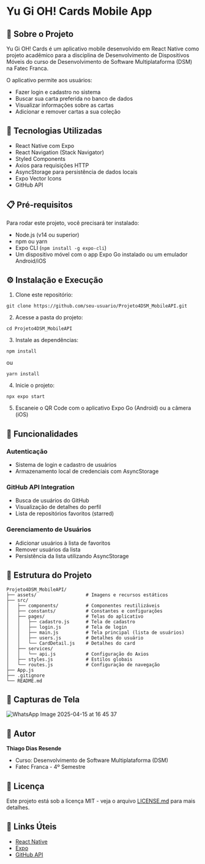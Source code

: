 # Yu Gi OH! Cards Mobile App

## 📱 Sobre o Projeto
Yu Gi OH! Cards é um aplicativo mobile desenvolvido em React Native como projeto acadêmico para a disciplina de Desenvolvimento de Dispositivos Móveis do curso de Desenvolvimento de Software Multiplataforma (DSM) na Fatec Franca. 

O aplicativo permite aos usuários:
- Fazer login e cadastro no sistema
- Buscar sua carta preferida no banco de dados
- Visualizar informações sobre as cartas
- Adicionar e remover cartas a sua coleção

## 🔨 Tecnologias Utilizadas

- React Native com Expo
- React Navigation (Stack Navigator)
- Styled Components
- Axios para requisições HTTP
- AsyncStorage para persistência de dados locais
- Expo Vector Icons
- GitHub API

## 📋 Pré-requisitos

Para rodar este projeto, você precisará ter instalado:

- Node.js (v14 ou superior)
- npm ou yarn
- Expo CLI (`npm install -g expo-cli`)
- Um dispositivo móvel com o app Expo Go instalado ou um emulador Android/iOS

## ⚙️ Instalação e Execução

1. Clone este repositório:
```
git clone https://github.com/seu-usuario/Projeto4DSM_MobileAPI.git
```

2. Acesse a pasta do projeto:
```
cd Projeto4DSM_MobileAPI
```

3. Instale as dependências:
```
npm install
```
ou
```
yarn install
```

4. Inicie o projeto:
```
npx expo start
```

5. Escaneie o QR Code com o aplicativo Expo Go (Android) ou a câmera (iOS)

## 📱 Funcionalidades

### Autenticação
- Sistema de login e cadastro de usuários
- Armazenamento local de credenciais com AsyncStorage

### GitHub API Integration
- Busca de usuários do GitHub
- Visualização de detalhes do perfil
- Lista de repositórios favoritos (starred)

### Gerenciamento de Usuários
- Adicionar usuários à lista de favoritos
- Remover usuários da lista
- Persistência da lista utilizando AsyncStorage

## 🎯 Estrutura do Projeto

```
Projeto4DSM_MobileAPI/
├── assets/                  # Imagens e recursos estáticos
├── src/
│   ├── components/          # Componentes reutilizáveis
│   ├── constants/           # Constantes e configurações
│   ├── pages/               # Telas do aplicativo
│   │   ├── cadastro.js      # Tela de cadastro
│   │   ├── login.js         # Tela de login
│   │   ├── main.js          # Tela principal (lista de usuários)
│   │   ├── users.js         # Detalhes do usuário
│   │   └── CardDetail.js    # Detalhes do card
│   ├── services/
│   │   └── api.js           # Configuração do Axios
│   ├── styles.js            # Estilos globais
│   └── routes.js            # Configuração de navegação
├── App.js
├── .gitignore
└── README.md
```

## 📱 Capturas de Tela

![WhatsApp Image 2025-04-15 at 16 45 37](https://github.com/user-attachments/assets/8319129a-d566-4af2-80f0-4b21f363b1e6)

## 📝 Autor

**Thiago Dias Resende**
- Curso: Desenvolvimento de Software Multiplataforma (DSM)
- Fatec Franca - 4º Semestre

## 📄 Licença

Este projeto está sob a licença MIT - veja o arquivo [LICENSE.md](LICENSE.md) para mais detalhes.

## 🔗 Links Úteis

- [React Native](https://reactnative.dev/)
- [Expo](https://expo.dev/)
- [GitHub API](https://docs.github.com/pt/rest)

